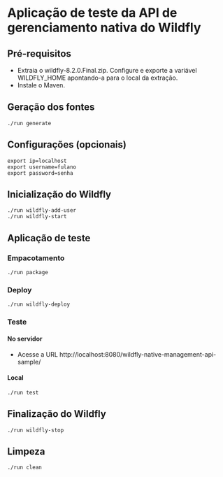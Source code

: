 # Aplicação de teste da API de gerenciamento nativa do Wildfly

## Pré-requisitos
* Extraia o wildfly-8.2.0.Final.zip. Configure e exporte a variável WILDFLY_HOME apontando-a para o local da extração.
* Instale o Maven.

## Geração dos fontes

```
./run generate
```

## Configurações (opcionais)

```
export ip=localhost
export username=fulano
export password=senha
```

## Inicialização do Wildfly 

```
./run wildfly-add-user
./run wildfly-start
```

## Aplicação de teste

### Empacotamento

```
./run package
```

### Deploy

```
./run wildfly-deploy
```

### Teste

#### No servidor

* Acesse a URL http://localhost:8080/wildfly-native-management-api-sample/

#### Local

```
./run test
```

## Finalização do Wildfly

```
./run wildfly-stop
```

## Limpeza

```
./run clean
```
